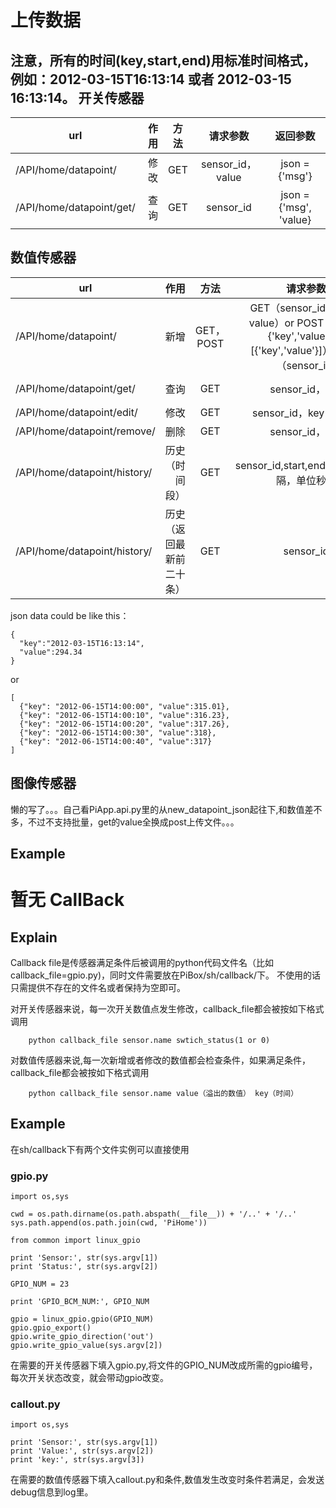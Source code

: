 上传数据
============================
注意，所有的时间(key,start,end)用标准时间格式，例如：2012-03-15T16:13:14 或者
2012-03-15 16:13:14。
开关传感器
--------------------------------------------------
| url   | 作用   |  方法  |  请求参数 | 返回参数  |
| -------- | -----:  | :----:  | :----:  |:----:  |
| /API/home/datapoint/|修改|GET|sensor_id，value| json = {'msg'} |
| /API/home/datapoint/get/|查询|GET|sensor_id|json = {'msg', 'value}|

数值传感器
--------------------------------------------------
| url   | 作用   |  方法  |  请求参数 | 返回参数  |
| -------- | -----:  | :----:  | :----:  |:----:  |
| /API/home/datapoint/|新增|GET，POST|GET（sensor_id，key，value）or POST（body : {'key','value'} or [{'key','value'}]）+ GET（sensor_id) | json = {'msg'} |
| /API/home/datapoint/get/|查询|GET|sensor_id，key|json = {'msg', 'value}|
| /API/home/datapoint/edit/|修改|GET|sensor_id，key，value| json = {'msg'} |
| /API/home/datapoint/remove/|删除|GET|sensor_id，key| json = {'msg'} |
| /API/home/datapoint/history/|历史（时间段）|GET|sensor_id,start,end,interval(间隔，单位秒）| json = {'msg'， 'datapoint'=[{'value','key'}] |
| /API/home/datapoint/history/|历史（返回最新前二十条）|GET|sensor_id| json = {'msg'， 'datapoint'=[{'value','key'}]} |
json data could be like this：

    {
      "key":"2012-03-15T16:13:14",
      "value":294.34
    }
or

    [
      {"key": "2012-06-15T14:00:00", "value":315.01},
      {"key": "2012-06-15T14:00:10", "value":316.23},
      {"key": "2012-06-15T14:00:20", "value":317.26},
      {"key": "2012-06-15T14:00:30", "value":318},
      {"key": "2012-06-15T14:00:40", "value":317}
    ]
图像传感器
--------------------------------------------------
懒的写了。。。自己看PiApp.api.py里的从new_datapoint_json起往下,和数值差不多，不过不支持批量，get的value全换成post上传文件。。。

Example
--------------------------------------------------
暂无
CallBack
============================
Explain
--------------------------------------------------
Callback file是传感器满足条件后被调用的python代码文件名（比如callback_file=gpio.py)，同时文件需要放在PiBox/sh/callback/下。
不使用的话只需提供不存在的文件名或者保持为空即可。

对开关传感器来说，每一次开关数值点发生修改，callback_file都会被按如下格式调用

        python callback_file sensor.name swtich_status(1 or 0)
        
对数值传感器来说,每一次新增或者修改的数值都会检查条件，如果满足条件，callback_file都会被按如下格式调用

        python callback_file sensor.name value（溢出的数值） key（时间）
        
Example
--------------------------------------------------
在sh/callback下有两个文件实例可以直接使用
### gpio.py

    import os,sys
    
    cwd = os.path.dirname(os.path.abspath(__file__)) + '/..' + '/..'
    sys.path.append(os.path.join(cwd, 'PiHome'))
    
    from common import linux_gpio
    
    print 'Sensor:', str(sys.argv[1])
    print 'Status:', str(sys.argv[2])
    
    GPIO_NUM = 23
    
    print 'GPIO_BCM_NUM:', GPIO_NUM
    
    gpio = linux_gpio.gpio(GPIO_NUM)
    gpio.gpio_export()
    gpio.write_gpio_direction('out')
    gpio.write_gpio_value(sys.argv[2])
在需要的开关传感器下填入gpio.py,将文件的GPIO_NUM改成所需的gpio编号，每次开关状态改变，就会带动gpio改变。
### callout.py

    import os,sys

    print 'Sensor:', str(sys.argv[1])
    print 'Value:', str(sys.argv[2])
    print 'key:', str(sys.argv[3])
在需要的数值传感器下填入callout.py和条件,数值发生改变时条件若满足，会发送debug信息到log里。